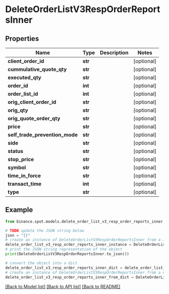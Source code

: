# DeleteOrderListV3RespOrderReportsInner


## Properties

Name | Type | Description | Notes
------------ | ------------- | ------------- | -------------
**client_order_id** | **str** |  | [optional] 
**cummulative_quote_qty** | **str** |  | [optional] 
**executed_qty** | **str** |  | [optional] 
**order_id** | **int** |  | [optional] 
**order_list_id** | **int** |  | [optional] 
**orig_client_order_id** | **str** |  | [optional] 
**orig_qty** | **str** |  | [optional] 
**orig_quote_order_qty** | **str** |  | [optional] 
**price** | **str** |  | [optional] 
**self_trade_prevention_mode** | **str** |  | [optional] 
**side** | **str** |  | [optional] 
**status** | **str** |  | [optional] 
**stop_price** | **str** |  | [optional] 
**symbol** | **str** |  | [optional] 
**time_in_force** | **str** |  | [optional] 
**transact_time** | **int** |  | [optional] 
**type** | **str** |  | [optional] 

## Example

```python
from binance.spot.models.delete_order_list_v3_resp_order_reports_inner import DeleteOrderListV3RespOrderReportsInner

# TODO update the JSON string below
json = "{}"
# create an instance of DeleteOrderListV3RespOrderReportsInner from a JSON string
delete_order_list_v3_resp_order_reports_inner_instance = DeleteOrderListV3RespOrderReportsInner.from_json(json)
# print the JSON string representation of the object
print(DeleteOrderListV3RespOrderReportsInner.to_json())

# convert the object into a dict
delete_order_list_v3_resp_order_reports_inner_dict = delete_order_list_v3_resp_order_reports_inner_instance.to_dict()
# create an instance of DeleteOrderListV3RespOrderReportsInner from a dict
delete_order_list_v3_resp_order_reports_inner_from_dict = DeleteOrderListV3RespOrderReportsInner.from_dict(delete_order_list_v3_resp_order_reports_inner_dict)
```
[[Back to Model list]](../README.md#documentation-for-models) [[Back to API list]](../README.md#documentation-for-api-endpoints) [[Back to README]](../README.md)


